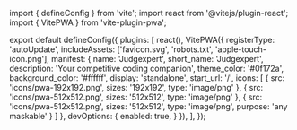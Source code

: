 import { defineConfig } from 'vite';
import react from '@vitejs/plugin-react';
import { VitePWA } from 'vite-plugin-pwa';

export default defineConfig({
  plugins: [
    react(),
    VitePWA({
      registerType: 'autoUpdate',
      includeAssets: ['favicon.svg', 'robots.txt', 'apple-touch-icon.png'],
      manifest: {
        name: 'Judgexpert',
        short_name: 'Judgexpert',
        description: 'Your competitive coding companion',
        theme_color: '#0f172a',
        background_color: '#ffffff',
        display: 'standalone',
        start_url: '/',
        icons: [
          {
            src: 'icons/pwa-192x192.png',
            sizes: '192x192',
            type: 'image/png'
          },
          {
            src: 'icons/pwa-512x512.png',
            sizes: '512x512',
            type: 'image/png'
          },
          {
            src: 'icons/pwa-512x512.png',
            sizes: '512x512',
            type: 'image/png',
            purpose: 'any maskable'
          }
        ]
      },
      devOptions: {
        enabled: true,
      }
    }),
  ],
});
